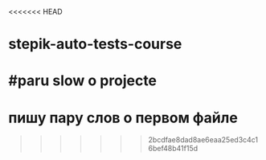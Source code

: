 <<<<<<< HEAD
# stepik-auto-tests-course
#paru slow o projecte
=======
# пишу пару слов о первом файле
>>>>>>> 2bcdfae8dad8ae6eaa25ed3c4c16bef48b41f15d
